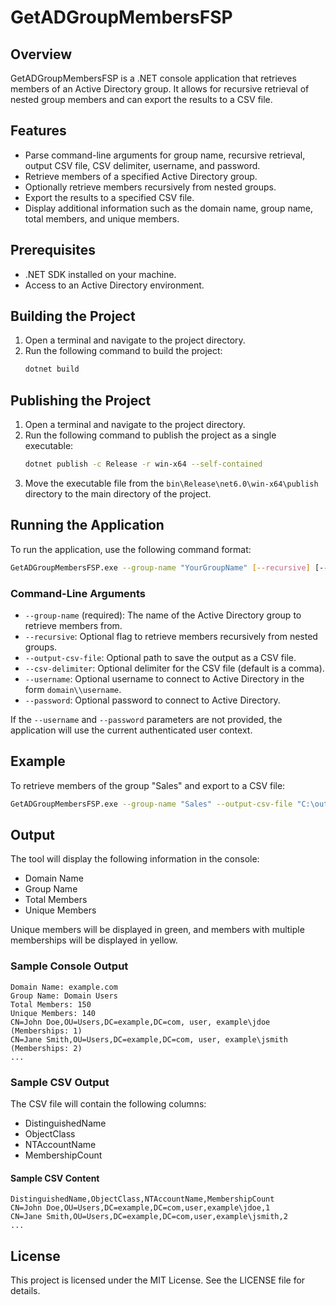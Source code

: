 # GetADGroupMembersFSP

## Overview
GetADGroupMembersFSP is a .NET console application that retrieves members of an Active Directory group. It allows for recursive retrieval of nested group members and can export the results to a CSV file.

## Features
- Parse command-line arguments for group name, recursive retrieval, output CSV file, CSV delimiter, username, and password.
- Retrieve members of a specified Active Directory group.
- Optionally retrieve members recursively from nested groups.
- Export the results to a specified CSV file.
- Display additional information such as the domain name, group name, total members, and unique members.

## Prerequisites
- .NET SDK installed on your machine.
- Access to an Active Directory environment.

## Building the Project
1. Open a terminal and navigate to the project directory.
2. Run the following command to build the project:
   ```sh
   dotnet build
   ```

## Publishing the Project
1. Open a terminal and navigate to the project directory.
2. Run the following command to publish the project as a single executable:
   ```sh
   dotnet publish -c Release -r win-x64 --self-contained
   ```
3. Move the executable file from the `bin\Release\net6.0\win-x64\publish` directory to the main directory of the project.

## Running the Application
To run the application, use the following command format:
```sh
GetADGroupMembersFSP.exe --group-name "YourGroupName" [--recursive] [--output-csv-file "path/to/output.csv"] [--csv-delimiter ","] [--username "domain\\username"] [--password "password"]
```

### Command-Line Arguments
- `--group-name` (required): The name of the Active Directory group to retrieve members from.
- `--recursive`: Optional flag to retrieve members recursively from nested groups.
- `--output-csv-file`: Optional path to save the output as a CSV file.
- `--csv-delimiter`: Optional delimiter for the CSV file (default is a comma).
- `--username`: Optional username to connect to Active Directory in the form `domain\\username`.
- `--password`: Optional password to connect to Active Directory.

If the `--username` and `--password` parameters are not provided, the application will use the current authenticated user context.

## Example
To retrieve members of the group "Sales" and export to a CSV file:
```sh
GetADGroupMembersFSP.exe --group-name "Sales" --output-csv-file "C:\output\sales_members.csv"
```

## Output

The tool will display the following information in the console:

- Domain Name
- Group Name
- Total Members
- Unique Members

Unique members will be displayed in green, and members with multiple memberships will be displayed in yellow.

### Sample Console Output

```
Domain Name: example.com
Group Name: Domain Users
Total Members: 150
Unique Members: 140
CN=John Doe,OU=Users,DC=example,DC=com, user, example\jdoe (Memberships: 1)
CN=Jane Smith,OU=Users,DC=example,DC=com, user, example\jsmith (Memberships: 2)
...
```

### Sample CSV Output

The CSV file will contain the following columns:

- DistinguishedName
- ObjectClass
- NTAccountName
- MembershipCount

#### Sample CSV Content

```
DistinguishedName,ObjectClass,NTAccountName,MembershipCount
CN=John Doe,OU=Users,DC=example,DC=com,user,example\jdoe,1
CN=Jane Smith,OU=Users,DC=example,DC=com,user,example\jsmith,2
...
```

## License
This project is licensed under the MIT License. See the LICENSE file for details.
